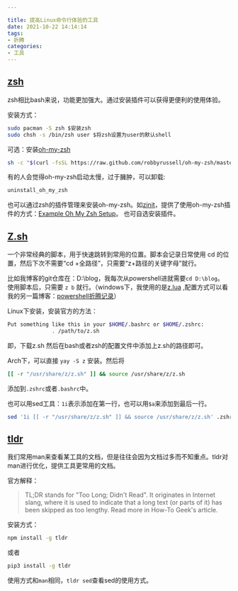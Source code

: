 ```yaml
---

title: 提高Linux命令行体验的工具
date: 2021-10-22 14:14:14
tags: 
- 折腾
categories: 
- 工具
---
```

## [zsh](https://www.zsh.org)

zsh相比bash来说，功能更加强大。通过安装插件可以获得更便利的使用体验。

安装方式：

```bash
sudo pacman -S zsh $安装zsh
sudo chsh -s /bin/zsh user $将zsh设置为user的默认shell
```

可选：安装[oh-my-zsh](http://ohmyz.sh)

```sh
sh -c "$(curl -fsSL https://raw.github.com/robbyrussell/oh-my-zsh/master/tools/install.sh)"
```

有的人会觉得oh-my-zsh启动太慢，过于臃肿，可以卸载:

```bash
uninstall_oh_my_zsh
```

也可以通过zsh的插件管理来安装oh-my-zsh。如[zinit](https://github.com/zdharma/zinit)，提供了使用oh-my-zsh插件的方式：[Example Oh My Zsh Setup](https://zdharma.github.io/zinit/wiki/Example-Oh-My-Zsh-setup/)。
也可自选安装插件。

## [Z.sh](https://github.com/rupa/z)

一个非常经典的脚本，用于快速跳转到常用的位置。脚本会记录日常使用 cd 的位置，然后下次不需要“cd +全路径”，只需要“z+路径的关键字母”就行。

比如我博客的git仓库在：D:\blog，我每次从powershell进就需要`cd D:\blog`。
使用脚本后，只需要 `z b` 就行。（windows下，我使用的是[z.lua](https://github.com/skywind3000/z.lua)  ,配置方式可以看我的另一篇博客：[powershell折腾记录](https://dasein.site/2021/02/23/powershell/)）

Linux下安装，安装官方的方法：

```bash
Put something like this in your $HOME/.bashrc or $HOME/.zshrc:
              . /path/to/z.sh
```

 即，下载z.sh 然后在bash或者zsh的配置文件中添加上z.sh的路径即可。

Arch下，可以直接 `yay -S z` 安装。然后将

```sh
[[ -r "/usr/share/z/z.sh" ]] && source /usr/share/z/z.sh
```

添加到`.zshrc`或者`.bashrc`中。

也可以用sed工具：`1i`表示添加在第一行，也可以用`$a`来添加到最后一行。

```bash
sed '1i [[ -r "/usr/share/z/z.sh" ]] && source /usr/share/z/z.sh' .zshrc
```

## [tldr](https://github.com/tldr-pages/tldr)

我们常用man来查看某工具的文档，但是往往会因为文档过多而不知重点。tldr对man进行优化，提供工具更常用的文档。

官方解释：

> TL;DR stands for "Too Long; Didn't Read". It originates in Internet slang, where it is used to indicate that a long text (or parts of it) has been skipped as too lengthy. Read more in How-To Geek's article.

安装方式：

```sh
npm install -g tldr
```

或者

```sh
pip3 install -g tldr
```

使用方式和`man`相同，`tldr sed`查看sed的使用方式。

